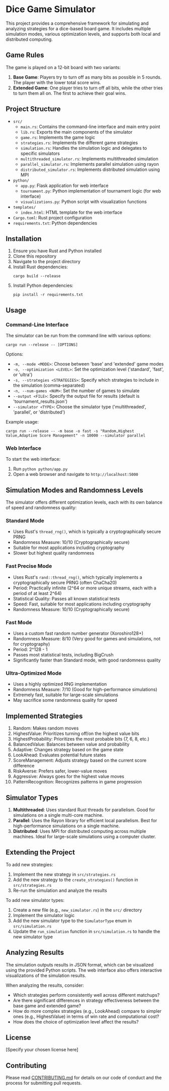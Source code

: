 # Dice Game Simulator

This project provides a comprehensive framework for simulating and analyzing strategies for a dice-based board game. It includes multiple simulation modes, various optimization levels, and supports both local and distributed computing.

## Game Rules

The game is played on a 12-bit board with two variants:

1. **Base Game**: Players try to turn off as many bits as possible in 5 rounds. The player with the lower total score wins.
2. **Extended Game**: One player tries to turn off all bits, while the other tries to turn them all on. The first to achieve their goal wins.

## Project Structure

- `src/`
  - `main.rs`: Contains the command-line interface and main entry point
  - `lib.rs`: Exports the main components of the simulator
  - `game.rs`: Implements the game logic
  - `strategies.rs`: Implements the different game strategies
  - `simulation.rs`: Handles the simulation logic and delegates to specific simulators
  - `multithreaded_simulator.rs`: Implements multithreaded simulation
  - `parallel_simulator.rs`: Implements parallel simulation using rayon
  - `distributed_simulator.rs`: Implements distributed simulation using MPI
- `python/`
  - `app.py`: Flask application for web interface
  - `tournament.py`: Python implementation of tournament logic (for web interface)
  - `visualizations.py`: Python script with visualization functions
- `templates/`
  - `index.html`: HTML template for the web interface
- `Cargo.toml`: Rust project configuration
- `requirements.txt`: Python dependencies

## Installation

1. Ensure you have Rust and Python installed
2. Clone this repository
3. Navigate to the project directory
4. Install Rust dependencies:
   ```
   cargo build --release
   ```
5. Install Python dependencies:
   ```
   pip install -r requirements.txt
   ```

## Usage

### Command-Line Interface

The simulator can be run from the command line with various options:

```
cargo run --release -- [OPTIONS]
```

Options:
- `-m, --mode <MODE>`: Choose between 'base' and 'extended' game modes
- `-o, --optimization <LEVEL>`: Set the optimization level ('standard', 'fast', or 'ultra')
- `-s, --strategies <STRATEGIES>`: Specify which strategies to include in the simulation (comma-separated)
- `-n, --num-games <NUM>`: Set the number of games to simulate
- `--output <FILE>`: Specify the output file for results (default is 'tournament_results.json')
- `--simulator <TYPE>`: Choose the simulator type ('multithreaded', 'parallel', or 'distributed')

Example usage:
```
cargo run --release -- -m base -o fast -s "Random,Highest Value,Adaptive Score Management" -n 10000 --simulator parallel
```

### Web Interface

To start the web interface:

1. Run `python python/app.py`
2. Open a web browser and navigate to `http://localhost:5000`

## Simulation Modes and Randomness Levels

The simulator offers different optimization levels, each with its own balance of speed and randomness quality:

### Standard Mode
- Uses Rust's `thread_rng()`, which is typically a cryptographically secure PRNG
- Randomness Measure: 10/10 (Cryptographically secure)
- Suitable for most applications including cryptography
- Slower but highest quality randomness

### Fast Precise Mode
- Uses Rust's `rand::thread_rng()`, which typically implements a cryptographically secure PRNG (often ChaCha20)
- Period: Practically infinite (2^64 or more unique streams, each with a period of at least 2^64)
- Statistical Quality: Passes all known statistical tests
- Speed: Fast, suitable for most applications including cryptography
- Randomness Measure: 10/10 (Cryptographically secure)

### Fast Mode
- Uses a custom fast random number generator (Xoroshiro128+)
- Randomness Measure: 8/10 (Very good for games and simulations, not for cryptography)
- Period: 2^128 - 1
- Passes most statistical tests, including BigCrush
- Significantly faster than Standard mode, with good randomness quality

### Ultra-Optimized Mode
- Uses a highly optimized RNG implementation
- Randomness Measure: 7/10 (Good for high-performance simulations)
- Extremely fast, suitable for large-scale simulations
- May sacrifice some randomness quality for speed

## Implemented Strategies

1. Random: Makes random moves
2. HighestValue: Prioritizes turning off/on the highest value bits
3. HighestProbability: Prioritizes the most probable bits (7, 6, 8, etc.)
4. BalancedValue: Balances between value and probability
5. Adaptive: Changes strategy based on the game state
6. LookAhead: Evaluates potential future states
7. ScoreManagement: Adjusts strategy based on the current score difference
8. RiskAverse: Prefers safer, lower-value moves
9. Aggressive: Always goes for the highest value moves
10. PatternRecognition: Recognizes patterns in game progression

## Simulator Types

1. **Multithreaded**: Uses standard Rust threads for parallelism. Good for simulations on a single multi-core machine.
2. **Parallel**: Uses the Rayon library for efficient local parallelism. Best for high-performance simulations on a single machine.
3. **Distributed**: Uses MPI for distributed computing across multiple machines. Ideal for large-scale simulations using a computer cluster.

## Extending the Project

To add new strategies:
1. Implement the new strategy in `src/strategies.rs`
2. Add the new strategy to the `create_strategies()` function in `src/strategies.rs`
3. Re-run the simulation and analyze the results

To add new simulator types:
1. Create a new file (e.g., `new_simulator.rs`) in the `src/` directory
2. Implement the simulator logic
3. Add the new simulator type to the `SimulatorType` enum in `src/simulation.rs`
4. Update the `run_simulation` function in `src/simulation.rs` to handle the new simulator type

## Analyzing Results

The simulation outputs results in JSON format, which can be visualized using the provided Python scripts. The web interface also offers interactive visualizations of the simulation results.

When analyzing the results, consider:
- Which strategies perform consistently well across different matchups?
- Are there significant differences in strategy effectiveness between the base game and extended game?
- How do more complex strategies (e.g., LookAhead) compare to simpler ones (e.g., HighestValue) in terms of win rate and computational cost?
- How does the choice of optimization level affect the results?

## License

[Specify your chosen license here]

## Contributing

Please read [CONTRIBUTING.md](CONTRIBUTING.md) for details on our code of conduct and the process for submitting pull requests.